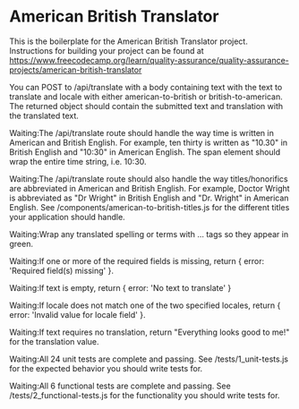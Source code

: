 # American British Translator

This is the boilerplate for the American British Translator project. Instructions for building your project can be found at https://www.freecodecamp.org/learn/quality-assurance/quality-assurance-projects/american-british-translator

You can POST to /api/translate with a body containing text with the text to translate and locale with either american-to-british or british-to-american. The returned object should contain the submitted text and translation with the translated text.

Waiting:The /api/translate route should handle the way time is written in American and British English. For example, ten thirty is written as "10.30" in British English and "10:30" in American English. The span element should wrap the entire time string, i.e. <span class="highlight">10:30</span>.

Waiting:The /api/translate route should also handle the way titles/honorifics are abbreviated in American and British English. For example, Doctor Wright is abbreviated as "Dr Wright" in British English and "Dr. Wright" in American English. See /components/american-to-british-titles.js for the different titles your application should handle.

Waiting:Wrap any translated spelling or terms with <span class="highlight">...</span> tags so they appear in green.

Waiting:If one or more of the required fields is missing, return { error: 'Required field(s) missing' }.

Waiting:If text is empty, return { error: 'No text to translate' }

Waiting:If locale does not match one of the two specified locales, return { error: 'Invalid value for locale field' }.

Waiting:If text requires no translation, return "Everything looks good to me!" for the translation value.

Waiting:All 24 unit tests are complete and passing. See /tests/1_unit-tests.js for the expected behavior you should write tests for.

Waiting:All 6 functional tests are complete and passing. See /tests/2_functional-tests.js for the functionality you should write tests for.
